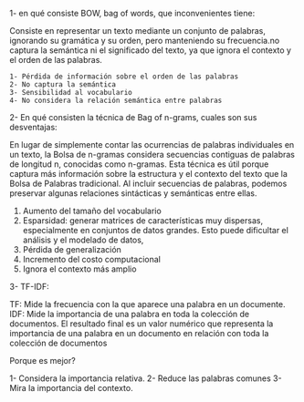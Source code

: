 1- en qué consiste BOW, bag of words, que inconvenientes tiene:

Consiste en representar un texto mediante un conjunto de palabras, ignorando su gramática y su orden, 
pero manteniendo su frecuencia.no captura la semántica ni el significado del texto, ya que ignora el contexto 
y el orden de las palabras.

    1- Pérdida de información sobre el orden de las palabras
    2- No captura la semántica
    3- Sensibilidad al vocabulario
    4- No considera la relación semántica entre palabras

2- En qué consisten la técnica de Bag of n-grams, cuales son sus desventajas:

En lugar de simplemente contar las ocurrencias de palabras individuales en un texto,
la Bolsa de n-gramas considera secuencias contiguas de palabras de longitud n, conocidas como n-gramas.
Esta técnica es útil porque captura más información sobre la estructura y el contexto del texto que la Bolsa de Palabras tradicional.
Al incluir secuencias de palabras, podemos preservar algunas relaciones sintácticas y semánticas entre ellas.

1. Aumento del tamaño del vocabulario
2. Esparsidad: generar matrices de características muy dispersas, especialmente en conjuntos de datos grandes.
Esto puede dificultar el análisis y el modelado de datos,
3. Pérdida de generalización
4. Incremento del costo computacional
5. Ignora el contexto más amplio

3- TF-IDF:

TF: Mide la frecuencia con la que aparece una palabra en un documente.
IDF:  Mide la importancia de una palabra en toda la colección de documentos.
El resultado final es un valor numérico que representa la importancia de una palabra en un documento en relación con toda la colección de documentos

Porque es mejor?

1- Considera la importancia relativa.
2- Reduce las palabras comunes
3- Mira la importancia del contexto.

